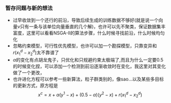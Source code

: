 ### 暂存问题与新的想法

- 过早收敛到一个还行的前沿，导致后续生成的训练数据不够好(就是说一个向量v只有一条与该单位向量垂直的几个解)，也许可以先不聚类，保证数据集丰富度，这里可以看看NSGA-II的算法步骤，什么时候寻找前沿，什么时候均匀化
- 忽略约束模型，可行性优先模型，也许可以加一个勘探模型，只靠变异和$r(x^d_1 - x^d_2)$太不靠谱了
- $\alpha$的变化有点胡龙鬼子，只优化和只规避约束太极端了,而且为什么一定要0.5的时候变化捏，可以添加一个检测到前沿逐渐收敛时在变化，我这里对其变化做了一个更改，
- 也许进化方程可以参考一些新算法，粒子群类别的，像sao...以及某些多目标的更新方式，原方程是$$x^c = x + \alpha(y^1-x) + (0.5-\alpha)(y^2-x)+r(x^d_1 - x^d_2)$$
